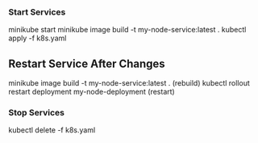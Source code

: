 ### Start Services
minikube start
minikube image build -t my-node-service:latest .
kubectl apply -f k8s.yaml

## Restart Service After Changes
minikube image build -t my-node-service:latest . (rebuild)
kubectl rollout restart deployment my-node-deployment (restart)

### Stop Services
kubectl delete -f k8s.yaml




